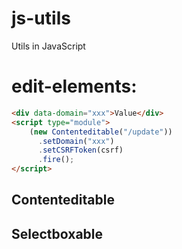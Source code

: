 # js-utils
Utils in JavaScript

# edit-elements:

```html
<div data-domain="xxx">Value</div>
<script type="module">
    (new Contenteditable("/update"))
      .setDomain("xxx")
      .setCSRFToken(csrf)
      .fire();
</script>
```

## Contenteditable

## Selectboxable
